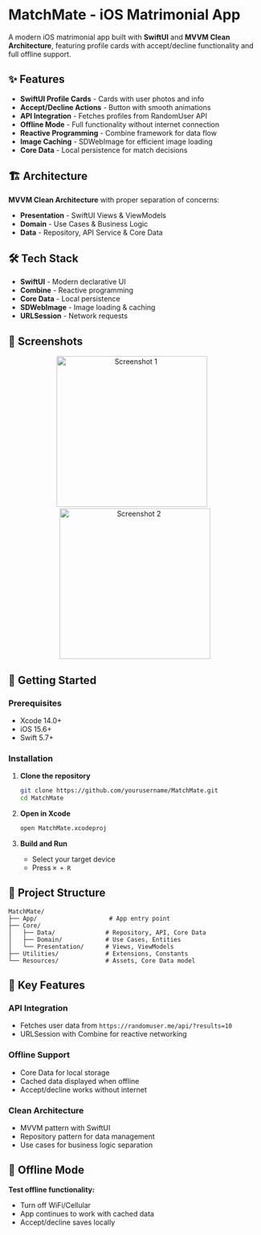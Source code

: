 # MatchMate - iOS Matrimonial App

A modern iOS matrimonial app built with **SwiftUI** and **MVVM Clean Architecture**, featuring profile cards with accept/decline functionality and full offline support.
## ✨ Features

- **SwiftUI Profile Cards** - Cards with user photos and info
- **Accept/Decline Actions** - Button with smooth animations
- **API Integration** - Fetches profiles from RandomUser API
- **Offline Mode** - Full functionality without internet connection
- **Reactive Programming** - Combine framework for data flow
- **Image Caching** - SDWebImage for efficient image loading
- **Core Data** - Local persistence for match decisions

## 🏗️ Architecture

**MVVM Clean Architecture** with proper separation of concerns:

- **Presentation** - SwiftUI Views & ViewModels
- **Domain** - Use Cases & Business Logic  
- **Data** - Repository, API Service & Core Data

## 🛠️ Tech Stack

- **SwiftUI** - Modern declarative UI
- **Combine** - Reactive programming
- **Core Data** - Local persistence
- **SDWebImage** - Image loading & caching
- **URLSession** - Network requests

## 📱 Screenshots
<p align="center">
  <img src="https://github.com/user-attachments/assets/5c065c23-8e1d-41d9-b890-cefa1b6c56e6" alt="Screenshot 1" width="300"/>
  &nbsp;&nbsp;
  <img src="https://github.com/user-attachments/assets/a8abaf8b-e8ab-441e-8854-907afa556a53" alt="Screenshot 2" width="300"/>
</p>

## 🚀 Getting Started

### Prerequisites
- Xcode 14.0+
- iOS 15.6+
- Swift 5.7+

### Installation

1. **Clone the repository**
   ```bash
   git clone https://github.com/yourusername/MatchMate.git
   cd MatchMate
   ```

2. **Open in Xcode**
   ```bash
   open MatchMate.xcodeproj
   ```

3. **Build and Run**
   - Select your target device
   - Press `⌘ + R`

## 📂 Project Structure

```
MatchMate/
├── App/                    # App entry point
├── Core/
│   ├── Data/              # Repository, API, Core Data
│   ├── Domain/            # Use Cases, Entities
│   └── Presentation/      # Views, ViewModels
├── Utilities/             # Extensions, Constants
└── Resources/             # Assets, Core Data model
```

## 🔧 Key Features

### API Integration
- Fetches user data from `https://randomuser.me/api/?results=10`
- URLSession with Combine for reactive networking

### Offline Support
- Core Data for local storage
- Cached data displayed when offline
- Accept/decline works without internet

### Clean Architecture
- MVVM pattern with SwiftUI
- Repository pattern for data management
- Use cases for business logic separation


## 🔄 Offline Mode

**Test offline functionality:**
  - Turn off WiFi/Cellular
  - App continues to work with cached data
  - Accept/decline saves locally


